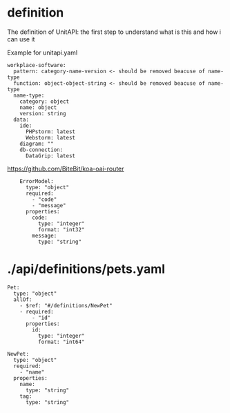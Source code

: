 # definition
The definition of UnitAPI: the first step to understand what is this and how i can use it


Example for unitapi.yaml


    workplace-software:
      pattern: category-name-version <- should be removed beacuse of name-type
      function: object-object-string <- should be removed beacuse of name-type
      name-type:
        category: object
        name: object
        version: string
      data:        
        ide:
          PHPstorm: latest
          Webstorm: latest
        diagram: ""
        db-connection:
          DataGrip: latest


https://github.com/BiteBit/koa-oai-router

        ErrorModel:
          type: "object"
          required:
            - "code"
            - "message"
          properties:
            code:
              type: "integer"
              format: "int32"
            message:
              type: "string"

# ./api/definitions/pets.yaml

    Pet:
      type: "object"
      allOf:
        - $ref: "#/definitions/NewPet"
        - required:
            - "id"
          properties:
            id:
              type: "integer"
              format: "int64"

    NewPet:
      type: "object"
      required:
        - "name"
      properties:
        name:
          type: "string"
        tag:
          type: "string"
